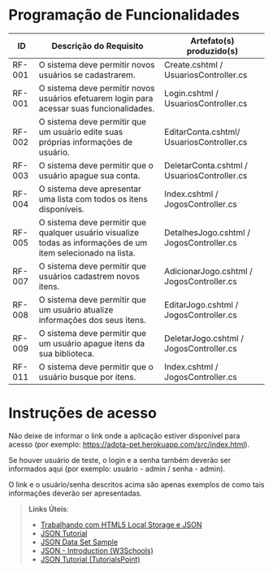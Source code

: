 # Programação de Funcionalidades

|ID    | Descrição do Requisito  | Artefato(s) produzido(s) |
|------|-----------------------------------------|----|
|RF-001|  O sistema deve permitir novos usuários se cadastrarem. | Create.cshtml / UsuariosController.cs | 
|RF-001|  O sistema deve permitir novos usuários efetuarem login para acessar suas funcionalidades. | Login.cshtml / UsuariosController.cs | 
|RF-002|  O sistema deve permitir que um usuário edite suas próprias informações de usuário. | EditarConta.cshtml/ UsuariosController.cs | 
|RF-003|  O sistema deve permitir que o usuário apague sua conta. | DeletarConta.cshtml / UsuariosController.cs | 
|RF-004|  O sistema deve apresentar uma lista com todos os itens disponíveis. | Index.cshtml / JogosController.cs | 
|RF-005|  O sistema deve permitir que qualquer usuário visualize todas as informações de um item selecionado na lista. | DetalhesJogo.cshtml / JogosController.cs | 
|RF-007|  O sistema deve permitir que usuários cadastrem novos itens. | AdicionarJogo.cshtml / JogosController.cs | 
|RF-008|  O sistema deve permitir que um usuário atualize informações dos seus itens. | EditarJogo.cshtml / JogosController.cs | 
|RF-009|  O sistema deve permitir que um usuário apague itens da sua biblioteca. | DeletarJogo.cshtml / JogosController.cs | 
|RF-011|   O sistema deve permitir que o usuário busque por itens. | Index.cshtml / JogosController.cs | 

# Instruções de acesso

Não deixe de informar o link onde a aplicação estiver disponível para acesso (por exemplo: https://adota-pet.herokuapp.com/src/index.html).

Se houver usuário de teste, o login e a senha também deverão ser informados aqui (por exemplo: usuário - admin / senha - admin).

O link e o usuário/senha descritos acima são apenas exemplos de como tais informações deverão ser apresentadas.

> **Links Úteis**:
>
> - [Trabalhando com HTML5 Local Storage e JSON](https://www.devmedia.com.br/trabalhando-com-html5-local-storage-e-json/29045)
> - [JSON Tutorial](https://www.w3resource.com/JSON)
> - [JSON Data Set Sample](https://opensource.adobe.com/Spry/samples/data_region/JSONDataSetSample.html)
> - [JSON - Introduction (W3Schools)](https://www.w3schools.com/js/js_json_intro.asp)
> - [JSON Tutorial (TutorialsPoint)](https://www.tutorialspoint.com/json/index.htm)
